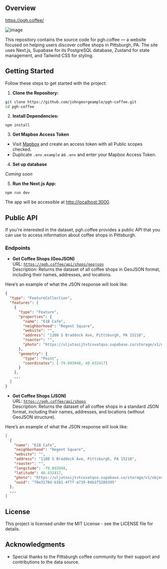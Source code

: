 ## Overview

<https://pgh.coffee/>

![image](https://github.com/user-attachments/assets/01c7834c-80b5-4dea-b86f-c3ea548cbb64)

This repository contains the source code for pgh.coffee — a website focused on helping users discover coffee shops in Pittsburgh, PA. The site uses Next.js, Supabase for its PostgreSQL database, Zustand for state management, and Tailwind CSS for styling.

## Getting Started

Follow these steps to get started with the project:

1. **Clone the Repository:**

```bash
git clone https://github.com/johngeorgeample/pgh-coffee.git
cd pgh-coffee
```

2. **Install Dependencies:**

```
npm install
```

3. **Get Mapbox Access Token**

- Visit [Mapbox](https://docs.mapbox.com/help/getting-started/access-tokens/) and create an access token with all Public scopes checked.
- Duplicate `.env.example` as `.env` and enter your Mapbox Access Token.

4. **Set up database**

_Coming soon_

5. **Run the Next.js App:**

```
npm run dev
```

The app will be accessible at <http://localhost:3000>.

## Public API

If you're interested in the dataset, pgh.coffee provides a public API that you can use to access information about coffee shops in Pittsburgh.

### Endpoints


- **Get Coffee Shops (GeoJSON)**  
  URL: [`https://pgh.coffee/api/shops/geojson`](https://pgh.coffee/api/shops/geojson)  
  Description: Returns the dataset of all coffee shops in GeoJSON format, including their names, addresses, and locations.

Here’s an example of what the JSON response will look like:

```json
{
  "type": "FeatureCollection",
  "features": [
    {
      "type": "Feature",
      "properties": {
        "name": "61B Cafe",
        "neighborhood": "Regent Square",
        "website": "",
        "address": "1108 S Braddock Ave, Pittsburgh, PA 15218",
        "roaster": "",
        "photo": "https://uljutxoijtvtcxvatqso.supabase.co/storage/v1/object/public/shop-photos/regent_square/61b_cafe.jpg"
      },
      "geometry": {
        "type": "Point",
        "coordinates": [-79.893948, 40.432417]
      }
    },
    ...
  ]
}
```

- **Get Coffee Shops (JSON)**  
  URL: [`https://pgh.coffee/api/shops`](https://pgh.coffee/api/shops)  
  Description: Returns the dataset of all coffee shops in a standard JSON format, including their names, addresses, and locations (without GeoJSON structure).

Here’s an example of what the JSON response will look like:


```json
[
  {
    "name": "61B Cafe",
    "neighborhood": "Regent Square",
    "website": "",
    "address": "1108 S Braddock Ave, Pittsburgh, PA 15218",
    "roaster": "",
    "longitude": -79.893948,
    "latitude": 40.432417,
    "photo": "https://uljutxoijtvtcxvatqso.supabase.co/storage/v1/object/public/shop-photos/regent_square/61b_cafe.jpg",
    "uuid": "78e3178d-b181-4f7f-a719-84b1f5288395"
  },
  ...
]
```

## License

This project is licensed under the MIT License - see the LICENSE file for details.

## Acknowledgments

- Special thanks to the Pittsburgh coffee community for their support and contributions to the data source.
